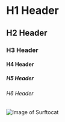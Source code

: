 # H1 Header
## H2 Header
### H3 Header
#### H4 Header
##### H5 Header
###### H6 Header
![Image of Surftocat](https://octodex.github.com/images/surftocat.png)
